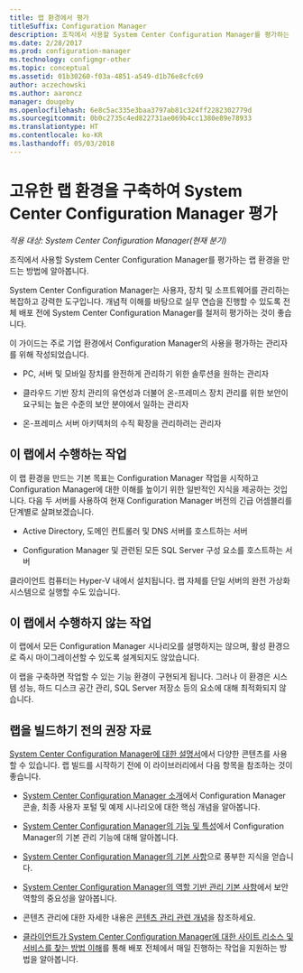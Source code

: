 ```yaml
---
title: 랩 환경에서 평가
titleSuffix: Configuration Manager
description: 조직에서 사용할 System Center Configuration Manager를 평가하는 랩 환경을 만듭니다.
ms.date: 2/28/2017
ms.prod: configuration-manager
ms.technology: configmgr-other
ms.topic: conceptual
ms.assetid: 01b30260-f03a-4851-a549-d1b76e8cfc69
author: aczechowski
ms.author: aaroncz
manager: dougeby
ms.openlocfilehash: 6e8c5ac335e3baa3797ab81c324ff2282302779d
ms.sourcegitcommit: 0b0c2735c4ed822731ae069b4cc1380e89e78933
ms.translationtype: HT
ms.contentlocale: ko-KR
ms.lasthandoff: 05/03/2018
---
```

# <a name="evaluate-system-center-configuration-manager-by-building-your-own-lab-environment"></a>고유한 랩 환경을 구축하여 System Center Configuration Manager 평가

*적용 대상: System Center Configuration Manager(현재 분기)*

 조직에서 사용할 System Center Configuration Manager를 평가하는 랩 환경을 만드는 방법에 알아봅니다.  

 System Center Configuration Manager는 사용자, 장치 및 소프트웨어를 관리하는 복잡하고 강력한 도구입니다. 개념적 이해를 바탕으로 실무 연습을 진행할 수 있도록 전체 배포 전에 System Center Configuration Manager를 철저히 평가하는 것이 좋습니다.  

 이 가이드는 주로 기업 환경에서 Configuration Manager의 사용을 평가하는 관리자를 위해 작성되었습니다.  

-   PC, 서버 및 모바일 장치를 완전하게 관리하기 위한 솔루션을 원하는 관리자  

-   클라우드 기반 장치 관리의 유연성과 더불어 온-프레미스 장치 관리를 위한 보안이 요구되는 높은 수준의 보안 분야에서 일하는 관리자  

-   온-프레미스 서버 아키텍처의 수직 확장을 관리하려는 관리자  

## <a name="what-this-lab-does"></a>이 랩에서 수행하는 작업  
 이 랩 환경을 만드는 기본 목표는 Configuration Manager 작업을 시작하고 Configuration Manager에 대한 이해를 높이기 위한 일반적인 지식을 제공하는 것입니다. 다음 두 서버를 사용하여 현재 Configuration Manager 버전의 긴급 어셈블리를 단계별로 살펴보겠습니다.  

-   Active Directory, 도메인 컨트롤러 및 DNS 서버를 호스트하는 서버  

-   Configuration Manager 및 관련된 모든 SQL Server 구성 요소를 호스트하는 서버  

클라이언트 컴퓨터는 Hyper-V 내에서 설치됩니다. 랩 자체를 단일 서버의 완전 가상화 시스템으로 실행할 수도 있습니다.  

## <a name="what-this-lab-does-not-do"></a>이 랩에서 수행하지 않는 작업  
 이 랩에서 모든 Configuration Manager 시나리오를 설명하지는 않으며, 활성 환경으로 즉시 마이그레이션할 수 있도록 설계되지도 않았습니다.  

 이 랩을 구축하면 작업할 수 있는 기능 환경이 구현되게 됩니다. 그러나 이 환경은 시스템 성능, 하드 디스크 공간 관리, SQL Server 저장소 등의 요소에 대해 최적화되지 않습니다.  

##  <a name="BKMK_EvalRec"></a> 랩을 빌드하기 전의 권장 자료  
 [System Center Configuration Manager에 대한 설명서](http://docs.microsoft.com/sccm/)에서 다양한 콘텐츠를 사용할 수 있습니다. 랩 빌드를 시작하기 전에 이 라이브러리에서 다음 항목을 참조하는 것이 좋습니다.  

-   [System Center Configuration Manager 소개](../../core/understand/introduction.md)에서 Configuration Manager 콘솔, 최종 사용자 포털 및 예제 시나리오에 대한 핵심 개념을 알아봅니다.  

-   [System Center Configuration Manager의 기능 및 특성](../../core/plan-design/changes/features-and-capabilities.md)에서 Configuration Manager의 기본 관리 기능에 대해 알아봅니다.  

-   [System Center Configuration Manager의 기본 사항](../../core/understand/fundamentals.md)으로 풍부한 지식을 얻습니다.  

-   [System Center Configuration Manager의 역할 기반 관리 기본 사항](../../core/understand/fundamentals-of-role-based-administration.md)에서 보안 역할의 중요성을 알아봅니다.  

-   콘텐츠 관리에 대한 자세한 내용은 [콘텐츠 관리 관련 개념](../../core/plan-design/hierarchy/fundamental-concepts-for-content-management.md)을 참조하세요.  

-   [클라이언트가 System Center Configuration Manager에 대한 사이트 리소스 및 서비스를 찾는 방법 이해](../../core/plan-design/hierarchy/understand-how-clients-find-site-resources-and-services.md)를 통해 배포 전체에서 매일 진행하는 작업을 지원하는 방법을 알아봅니다.  
